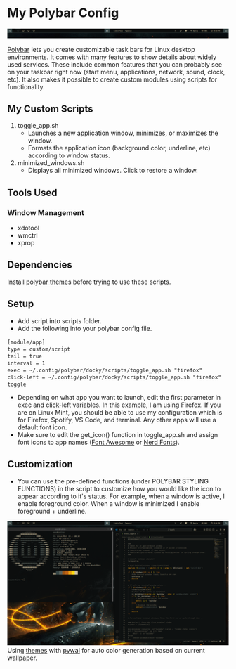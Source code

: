 # My Polybar Config

 ![screenshot](polybar_ss_zoomed.png)

[Polybar](https://github.com/polybar/polybar) lets you create customizable task bars for Linux desktop environments. It comes with many features to show details about widely used services. These include common features that you can probably see on your taskbar right now (start menu, applications, network, sound, clock, etc). It also makes it possible to create custom modules using scripts for functionality.

## My Custom Scripts
1) toggle_app.sh
   - Launches a new application window, minimizes, or maximizes the window.
   - Formats the application icon (background color, underline, etc) according to window status.
3) minimized_windows.sh
   - Displays all minimized windows. Click to restore a window.
  
## Tools Used
### Window Management
- xdotool
- wmctrl
- xprop

## Dependencies
Install [polybar themes](https://github.com/adi1090x/polybar-themes) before trying to use these scripts. 

## Setup
- Add script into scripts folder.
- Add the following into your polybar config file.
```
[module/app]
type = custom/script
tail = true
interval = 1 
exec = ~/.config/polybar/docky/scripts/toggle_app.sh "firefox" 
click-left = ~/.config/polybar/docky/scripts/toggle_app.sh "firefox" toggle
```
- Depending on what app you want to launch, edit the first parameter in exec and click-left variables. In this example, I am using Firefox. If you are on Linux Mint, you should be able to use my configuration which is for Firefox, Spotify, VS Code, and terminal. Any other apps will use a default font icon.
- Make sure to edit the get_icon() function in toggle_app.sh and assign font icons to app names ([Font Awesome](https://fontawesome.com/v4/icons/) or [Nerd Fonts](https://www.nerdfonts.com/)).

## Customization
- You can use the pre-defined functions (under POLYBAR STYLING FUNCTIONS) in the script to customize how you would like the icon to appear according to it's status. For example, when a window is active, I enable foreground color. When a window is minimized I enable foreground + underline.  
 
 ![screenshot](polybar_ss_setup_2.png)
 Using [themes](https://github.com/adi1090x/polybar-themes) with [pywal](https://github.com/dylanaraps/pywal) for auto color generation based on current wallpaper. 
